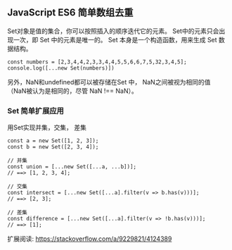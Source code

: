 ## JavaScript ES6 简单数组去重

Set对象是值的集合，你可以按照插入的顺序迭代它的元素。 Set中的元素只会出现一次，即 Set 中的元素是唯一的。
Set 本身是一个构造函数，用来生成 Set 数据结构。
```
const numbers = [2,3,4,4,2,3,3,4,4,5,5,6,6,7,5,32,3,4,5];
console.log([...new Set(numbers)]) 
```

另外，NaN和undefined都可以被存储在Set 中， NaN之间被视为相同的值（NaN被认为是相同的，尽管 NaN !== NaN）。

### Set 简单扩展应用

用Set实现并集，交集， 差集

```
const a = new Set([1, 2, 3]);
const b = new Set([2, 3, 4]);

// 并集
const union = [...new Set([...a, ...b])];
// ==> [1, 2, 3, 4];

// 交集
const intersect = [...new Set([...a].filter(v => b.has(v)))];
// ==> [2, 3];

// 差集
const difference = [...new Set([...a].filter(v => !b.has(v)))];
// ==> [1];
```

扩展阅读: https://stackoverflow.com/a/9229821/4124389
